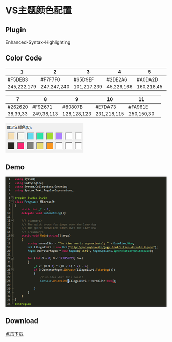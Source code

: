 # VS主题颜色配置

## Plugin

Enhanced-Syntax-Highlighting

## Color Code

|1|2|3|4|5|6|
|-|-|-|-|-|-|
|#F5DEB3|#F7F7F0|#65D9EF|#2DE2A6|#A0DA2D|#AE81FF|
|245,222,179|247,247,240|101,217,239|45,226,166|160,218,45|174,129,255|

|7|8|9|10|11||
|-|-|-|-|-|-|
|#262620|#F92671|#80807B|#E7DA73|#FA961E||
|38,39,33|249,38,113|128,128,123|231,218,115|250,150,30||

![image-20210821151740194](../../../images/image-20210821151740194.png)

## Demo

![image-20210821151459705](../../../images/image-20210821151459705.png)

## Download

[点击下载](/download/visual_studio.vssettings)